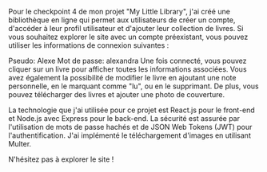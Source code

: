 Pour le checkpoint 4 de mon projet "My Little Library", j'ai créé une bibliothèque en ligne qui permet aux utilisateurs de créer un compte, d'accéder à leur profil utilisateur et d'ajouter leur collection de livres. Si vous souhaitez explorer le site avec un compte préexistant, vous pouvez utiliser les informations de connexion suivantes :

Pseudo: Alexe
Mot de passe: alexandra
Une fois connecté, vous pouvez cliquer sur un livre pour afficher toutes les informations associées. Vous avez également la possibilité de modifier le livre en ajoutant une note personnelle, en le marquant comme "lu", ou en le supprimant. De plus, vous pouvez télécharger des livres et ajouter une photo de couverture.

La technologie que j'ai utilisée pour ce projet est React.js pour le front-end et Node.js avec Express pour le back-end. La sécurité est assurée par l'utilisation de mots de passe hachés et de JSON Web Tokens (JWT) pour l'authentification. J'ai implémenté le téléchargement d'images en utilisant Multer.

N'hésitez pas à explorer le site !